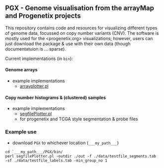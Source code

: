 ## PGX - Genome visualisation from the arrayMap and Progenetix projects

This repository contains code and resources for visualizing different types of genome data, focussed on copy number variants (CNV). The software is mostly used for the <progenetix.org> visualizations; however, users can just download the package & use with their own data (though documentatuion is ... sparse).

Current implementations (in `bin`):

#### Genome arrays

* example implementations
  - [arrayplotter.pl](bin/arrayplotter.pl)
  
#### Copy number histograms & (clustered) samples

* example implementations
  - [segfilePlotter.pl](bin/segfilePlotter.pl)
  - for progenetix and TCGA style segmentation & probe files
  

### Example use
  
* download `PGX` to whichever location (`___my_path___`)

```
cd `___my_path___/PGX/bin/
perl segfilePlotter.pl -outdir ./out -f ./data/testfile_segments.tab  -sf ./data/testfile_labels.tab -min_group_no 1
```
